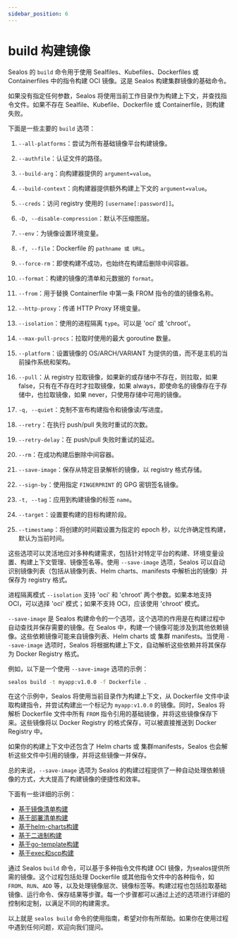 ```yaml
---
sidebar_position: 6
---
```


# build 构建镜像

Sealos 的 `build` 命令用于使用 Sealfiles、Kubefiles、Dockerfiles 或 Containerfiles 中的指令构建 OCI 镜像。这是 Sealos 构建集群镜像的基础命令。

如果没有指定任何参数，Sealos 将使用当前工作目录作为构建上下文，并查找指令文件。如果不存在 Sealfile、Kubefile、Dockerfile 或 Containerfile，则构建失败。

下面是一些主要的 `build` 选项：

1. `--all-platforms`：尝试为所有基础镜像平台构建镜像。
2. `--authfile`：认证文件的路径。
3. `--build-arg`：向构建器提供的 `argument=value`。
4. `--build-context`：向构建器提供额外构建上下文的 `argument=value`。
5. `--creds`：访问 registry 使用的 `[username[:password]]`。
6. `-D, --disable-compression`：默认不压缩图层。
7. `--env`：为镜像设置环境变量。
8. `-f, --file`：Dockerfile 的 `pathname 或 URL`。
9. `--force-rm`：即使构建不成功，也始终在构建后删除中间容器。
10. `--format`：构建的镜像的清单和元数据的 `format`。
11. `--from`：用于替换 Containerfile 中第一条 FROM 指令的值的镜像名称。
12. `--http-proxy`：传递 HTTP Proxy 环境变量。
13. `--isolation`：使用的进程隔离 `type`。可以是 'oci' 或 'chroot'。
14. `--max-pull-procs`：拉取时使用的最大 goroutine 数量。
15. `--platform`：设置镜像的 OS/ARCH/VARIANT 为提供的值，而不是主机的当前操作系统和架构。
16. `--pull`：从 registry 拉取镜像，如果新的或存储中不存在，则拉取，如果 false，只有在不存在时才拉取镜像，如果 always，即使命名的镜像存在于存储中，也拉取镜像，如果 never，只使用存储中可用的镜像。
17. `-q, --quiet`：克制不宣布构建指令和镜像读/写进度。
18. `--retry`：在执行 push/pull 失败时重试的次数。
19. `--retry-delay`：在 push/pull 失败时重试的延迟。
20. `--rm`：在成功构建后删除中间容器。
21. `--save-image`：保存从特定目录解析的镜像，以 registry 格式存储。
22. `--sign-by`：使用指定 `FINGERPRINT` 的 GPG 密钥签名镜像。
23. `-t, --tag`：应用到构建镜像的标签 `name`。

24. `--target`：设置要构建的目标构建阶段。
25. `--timestamp`：将创建的时间戳设置为指定的 epoch 秒，以允许确定性构建，默认为当前时间。

这些选项可以灵活地应对多种构建需求，包括针对特定平台的构建、环境变量设置、构建上下文管理、镜像签名等。使用 `--save-image` 选项，Sealos 可以自动识别镜像列表（包括从镜像列表、Helm charts、manifests 中解析出的镜像）并保存为 registry 格式。

进程隔离模式 `--isolation` 支持 'oci' 和 'chroot' 两个参数。如果本地支持 OCI，可以选择 'oci' 模式；如果不支持 OCI，应该使用 'chroot' 模式。

`--save-image` 是 Sealos 构建命令的一个选项，这个选项的作用是在构建过程中自动查找并保存需要的镜像。在 Sealos 中，构建一个镜像可能涉及到其他依赖镜像。这些依赖镜像可能来自镜像列表、Helm charts 或 集群 manifests。当使用 `--save-image` 选项时，Sealos 将根据构建上下文，自动解析这些依赖并将其保存为 Docker Registry 格式。

例如，以下是一个使用 `--save-image` 选项的示例：

```bash
sealos build -t myapp:v1.0.0 -f Dockerfile .
```

在这个示例中，Sealos 将使用当前目录作为构建上下文，从 Dockerfile 文件中读取构建指令，并尝试构建出一个标记为 `myapp:v1.0.0` 的镜像。同时，Sealos 将解析 Dockerfile 文件中所有 `FROM` 指令引用的基础镜像，并将这些镜像保存下来。这些镜像将以 Docker Registry 的格式保存，可以被直接推送到 Docker Registry 中。

如果你的构建上下文中还包含了 Helm charts 或 集群manifests，Sealos 也会解析这些文件中引用的镜像，并将这些镜像一并保存。

总的来说，`--save-image` 选项为 Sealos 的构建过程提供了一种自动处理依赖镜像的方式，大大提高了构建镜像的便捷性和效率。

下面有一些详细的示例：

- [基于镜像清单构建](https://docs.sealos.io/docs/lifecycle-management/operations/build-image/build-image-image_list)
- [基于部署清单构建](https://docs.sealos.io/docs/lifecycle-management/operations/build-image/build-image-manifests)
- [基于helm-charts构建](https://docs.sealos.io/docs/lifecycle-management/operations/build-image/build-image-helm_charts)
- [基于二进制构建](https://docs.sealos.io/docs/lifecycle-management/operations/build-image/build-image-binary)
- [基于go-template构建](https://docs.sealos.io/docs/lifecycle-management/operations/build-image/build-image-go_template)
- [基于exec和scp构建](https://docs.sealos.io/docs/lifecycle-management/operations/build-image/build-image-scp_exec)

通过 Sealos `build` 命令，可以基于多种指令文件构建 OCI 镜像，为sealos提供所需的镜像。这个过程包括处理 Dockerfile 或其他指令文件中的各种指令，如 `FROM`、`RUN`、`ADD` 等，以及处理镜像层次、镜像标签等。构建过程也包括拉取基础镜像、运行命令、保存结果等步骤。每一个步骤都可以通过上述的选项进行详细的控制和定制，以满足不同的构建需求。

以上就是 `sealos build` 命令的使用指南，希望对你有所帮助。如果你在使用过程中遇到任何问题，欢迎向我们提问。
